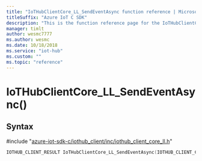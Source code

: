 ```yaml
---                             
title: "IoTHubClientCore_LL_SendEventAsync function reference | Microsoft Docs" 
titleSuffix: "Azure IoT C SDK"            
description: "This is the function reference page for the IoTHubClientCore_LL_SendEventAsync() function in the Azure IoT C SDK. This SDK is used with Azure IoT Hub and Azure IoT Hub Device Provisioning Service"            
manager: timlt                 
author: wesmc7777              
ms.author: wesmc               
ms.date: 10/18/2018                    
ms.service: "iot-hub"             
ms.custom: ""                
ms.topic: "reference"        
---                            
```


# IoTHubClientCore_LL_SendEventAsync()

## Syntax

\#include "[azure-iot-sdk-c/iothub_client/inc/iothub_client_core_ll.h](../iothub-client-core-ll-h.md)"  
```C
IOTHUB_CLIENT_RESULT IoTHubClientCore_LL_SendEventAsync(IOTHUB_CLIENT_CORE_LL_HANDLE  C2);
```

